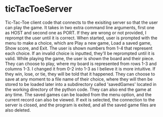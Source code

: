 # ticTacToeServer

Tic-Tac-Toe client code that connects to the exisiting server so that the user can play the game.
It takes in two extra command line arguments, first one as HOST and second one as PORT. If they are wrong or not provided, I reprompt the user until it is correct. 
When started, user is prompted with the menu to make a choice, which are Play a new game, Load a saved game, Show score, and Exit. The user is shown numbers from 
1-4 that represent each choice. If an invalid choice is inputted, they'll be reprompted until it is valid. While playing the game, the user is shown the board and
their piece. They can choose to play, where my board is represented from rows 1-3 and columns 1-3. I changed it from 0-2 into 1-3 as I believe it is more intuitive. 
If they win, lose, or tie, they will be told that it happened. They can choose to save at any moment to a file name of their choice, where they will then be stored
to be loaded later into a subdirectory called 'savedGames' located in the working directory of the python code. They can also end the game at any time. The saved games
can be loaded from the menu option, and the current record can also be viewed. If exit is selected, the connection to the server is closed, and the program is exited,
and all the saved game files are also deleted. 